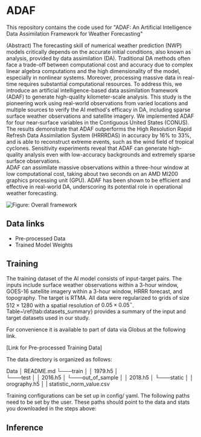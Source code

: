 # ADAF

This repository contains the code used for "ADAF: An Artificial Intelligence Data Assimilation Framework for Weather Forecasting"

(Abstract)
The forecasting skill of numerical weather prediction (NWP) models critically depends on the accurate initial conditions, also known as analysis, provided by data assimilation (DA).
Traditional DA methods often face a trade-off between computational cost and accuracy due to complex linear algebra computations and the high dimensionality of the model, especially in nonlinear systems. Moreover, processing massive data in real-time requires substantial computational resources.
To address this, we introduce an artificial intelligence-based data assimilation framework (ADAF) to generate high-quality kilometer-scale analysis. 
This study is the pioneering work using real-world observations from varied locations and multiple sources to verify the AI method's efficacy in DA, including sparse surface weather observations and satellite imagery.
We implemented ADAF for four near-surface variables in the Contiguous United States (CONUS). 
The results demonstrate that ADAF outperforms the High Resolution Rapid Refresh Data Assimilation System (HRRRDAS) in accuracy by 16\% to 33\%, and is able to reconstruct extreme events, such as the wind field of tropical cyclones. 
Sensitivity experiments reveal that ADAF can generate high-quality analysis even with low-accuracy backgrounds and extremely sparse surface observations.  
ADAF can assimilate massive observations within a three-hour window at low computational cost, taking about two seconds on an AMD MI200 graphics processing unit (GPU). 
ADAF has been shown to be efficient and effective in real-world DA, underscoring its potential role in operational weather forecasting.

![Figure: Overall framework](./assets/framework.png")


## Data links
- Pre-processed Data
- Trained Model Weights

## Training 

The training dataset of the AI model consists of input-target pairs. The inputs include surface weather observations within a 3-hour window, GOES-16 satellite imagery within a 3-hour window, HRRR forecast, and topography. The target is RTMA.
All data were regularized to grids of size $512 \times 1280$ with a spatial resolution of $0.05 \times 0.05 ^\circ$. 
Table~\ref{tab:datasets_summary} provides a summary of the input and target datasets used in our study.



For convenience it is available to part of data via Globus at the following link.

[Link for Pre-processed Training Data]

The data directory is organized as follows:

Data
│   README.md
└───train
│   │   1979.h5
│   
└───test
│   │   2016.h5
│
└───out_of_sample
│   │   2018.h5
│
└───static
│   │   orography.h5
│   |    statistic_norm_value.csv

Training configurations can be set up in config/  yaml. The following paths need to be set by the user. These paths should point to the data and stats you downloaded in the steps above:






## Inference
